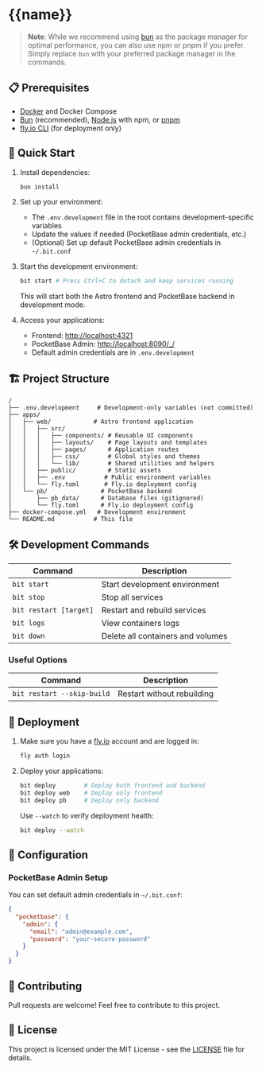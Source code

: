 # {{name}}

> **Note**: While we recommend using [bun](https://bun.sh) as the package manager for optimal performance, you can also use npm or pnpm if you prefer. Simply replace `bun` with your preferred package manager in the commands.

## 📋 Prerequisites

- [Docker](https://www.docker.com/get-started) and Docker Compose
- [Bun](https://bun.sh) (recommended), [Node.js](https://nodejs.org) with npm, or [pnpm](https://pnpm.io)
- [fly.io CLI](https://fly.io/docs/hands-on/install-flyctl/) (for deployment only)

## 🚀 Quick Start

1. Install dependencies:
   ```bash
   bun install
   ```

2. Set up your environment:
   - The `.env.development` file in the root contains development-specific variables
   - Update the values if needed (PocketBase admin credentials, etc.)
   - (Optional) Set up default PocketBase admin credentials in `~/.bit.conf`

3. Start the development environment:
   ```bash
   bit start # Press Ctrl+C to detach and keep services running
   ```
   This will start both the Astro frontend and PocketBase backend in development mode.

4. Access your applications:
   - Frontend: [http://localhost:4321](http://localhost:4321)
   - PocketBase Admin: [http://localhost:8090/_/](http://localhost:8090/_/)
   - Default admin credentials are in `.env.development`

## 🏗 Project Structure

```text
/
├── .env.development     # Development-only variables (not committed)
├── apps/
│   ├── web/            # Astro frontend application
│   │   ├── src/
│   │   │   ├── components/ # Reusable UI components
│   │   │   ├── layouts/    # Page layouts and templates
│   │   │   ├── pages/      # Application routes
│   │   │   ├── css/        # Global styles and themes
│   │   │   └── lib/        # Shared utilities and helpers
│   │   ├── public/         # Static assets
│   │   ├── .env           # Public environment variables
│   │   └── fly.toml       # Fly.io deployment config
│   └── pb/               # PocketBase backend
│       ├── pb_data/      # Database files (gitignored)
│       └── fly.toml      # Fly.io deployment config
├── docker-compose.yml   # Development environment
└── README.md           # This file
```

## 🛠 Development Commands

| Command                    | Description                          |
|---------------------------|--------------------------------------|
| `bit start`               | Start development environment        |
| `bit stop`                | Stop all services                    |
| `bit restart [target]`    | Restart and rebuild services         |
| `bit logs`                | View containers logs                 |
| `bit down`                | Delete all containers and volumes    |

### Useful Options
| Command                     | Description                          |
|----------------------------|--------------------------------------|
| `bit restart --skip-build` | Restart without rebuilding           |

## 🚀 Deployment

1. Make sure you have a [fly.io](https://fly.io) account and are logged in:
   ```bash
   fly auth login
   ```

2. Deploy your applications:
   ```bash
   bit deploy        # Deploy both frontend and backend
   bit deploy web    # Deploy only frontend
   bit deploy pb     # Deploy only backend
   ```

   Use `--watch` to verify deployment health:
   ```bash
   bit deploy --watch
   ```

## 📝 Configuration

### PocketBase Admin Setup

You can set default admin credentials in `~/.bit.conf`:

```json
{
  "pocketbase": {
    "admin": {
      "email": "admin@example.com",
      "password": "your-secure-password"
    }
  }
}
```

## 🤝 Contributing

Pull requests are welcome! Feel free to contribute to this project.

## 📄 License

This project is licensed under the MIT License - see the [LICENSE](LICENSE) file for details.
